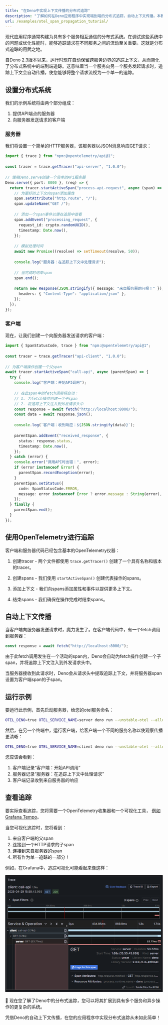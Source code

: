 ```yaml
---
title: "在Deno中实现上下文传播的分布式追踪"
description: "了解如何在Deno应用程序中实现端到端的分布式追踪，自动上下文传播。本教程涵盖创建追踪服务、自动传播追踪上下文以及可视化分布式追踪。"
url: /examples/otel_span_propagation_tutorial/
---
```


现代应用程序通常构建为具有多个服务相互通信的分布式系统。在调试这些系统中的问题或优化性能时，能够追踪请求在不同服务之间的流动至关重要。这就是分布式追踪的用武之地。

自Deno 2.3版本以来，运行时现在自动保留跨服务边界的追踪上下文，从而简化了分布式系统中的端到端追踪。这意味着当一个服务向另一个服务发起请求时，追踪上下文会自动传播，使您能够将整个请求流视为一个单一的追踪。

## 设置分布式系统

我们的示例系统将由两个部分组成：

1. 提供API端点的服务器
2. 向服务器发送请求的客户端

### 服务器

我们将设置一个简单的HTTP服务器，该服务器以JSON消息响应GET请求：

```ts title="server.ts"
import { trace } from "npm:@opentelemetry/api@1";

const tracer = trace.getTracer("api-server", "1.0.0");

// 使用Deno.serve创建一个简单的API服务器
Deno.serve({ port: 8000 }, (req) => {
  return tracer.startActiveSpan("process-api-request", async (span) => {
    // 为更好的上下文向span添加属性
    span.setAttribute("http.route", "/");
    span.updateName("GET /");

    // 添加一个span事件以便在追踪中查看
    span.addEvent("processing_request", {
      request_id: crypto.randomUUID(),
      timestamp: Date.now(),
    });

    // 模拟处理时间
    await new Promise((resolve) => setTimeout(resolve, 50));

    console.log("服务器：在追踪上下文中处理请求");

    // 当完成时结束span
    span.end();

    return new Response(JSON.stringify({ message: "来自服务器的问候！" }), {
      headers: { "Content-Type": "application/json" },
    });
  });
});
```

### 客户端

现在，让我们创建一个向服务器发送请求的客户端：

```ts title="client.ts"
import { SpanStatusCode, trace } from "npm:@opentelemetry/api@1";

const tracer = trace.getTracer("api-client", "1.0.0");

// 为客户端操作创建一个父span
await tracer.startActiveSpan("call-api", async (parentSpan) => {
  try {
    console.log("客户端：开始API调用");

    // 在此span中的fetch调用将自动：
    // 1. 为fetch操作创建一个子span
    // 2. 将追踪上下文注入到外发请求头中
    const response = await fetch("http://localhost:8000/");
    const data = await response.json();

    console.log(`客户端：收到响应：${JSON.stringify(data)}`);

    parentSpan.addEvent("received_response", {
      status: response.status,
      timestamp: Date.now(),
    });
  } catch (error) {
    console.error("调用API时出错：", error);
    if (error instanceof Error) {
      parentSpan.recordException(error);
    }
    parentSpan.setStatus({
      code: SpanStatusCode.ERROR,
      message: error instanceof Error ? error.message : String(error),
    });
  } finally {
    parentSpan.end();
  }
});
```

## 使用OpenTelemetry进行追踪

客户端和服务器代码已经包含基本的OpenTelemetry仪器：

1. 创建tracer - 两个文件都使用 `trace.getTracer()` 创建了一个具有名称和版本的tracer。

2. 创建spans - 我们使用 `startActiveSpan()` 创建代表操作的spans。

3. 添加上下文 - 我们向spans添加属性和事件以提供更多上下文。

4. 结束spans - 我们确保在操作完成时结束spans。

## 自动上下文传播

当客户端向服务器发送请求时，魔力发生了。在客户端代码中，有一个fetch调用到服务器：

```ts
const response = await fetch("http://localhost:8000/");
```

由于此fetch调用发生在一个活动的span内，Deno会自动为fetch操作创建一个子span，并将追踪上下文注入到外发请求头中。

当服务器接收到此请求时，Deno会从请求头中提取追踪上下文，并将服务器span设置为客户端span的子span。

## 运行示例

要运行此示例，首先启动服务器，给您的otel服务命名：

```sh
OTEL_DENO=true OTEL_SERVICE_NAME=server deno run --unstable-otel --allow-net server.ts
```

然后，在另一个终端中，运行客户端，给客户端一个不同的服务名称以使观察传播更清晰：

```sh
OTEL_DENO=true OTEL_SERVICE_NAME=client deno run --unstable-otel --allow-net client.ts
```

您应该会看到：

1. 客户端记录“客户端：开始API调用”
2. 服务器记录“服务器：在追踪上下文中处理请求”
3. 客户端记录收到来自服务器的响应

## 查看追踪

要实际查看追踪，您将需要一个OpenTelemetry收集器和一个可视化工具，
[例如Grafana Tempo](/runtime/fundamentals/open_telemetry/#quick-start)。

当您可视化追踪时，您将看到：

1. 来自客户端的父span
2. 连接到一个HTTP请求的子span
3. 连接到来自服务器的span
4. 所有作为单一追踪的一部分！

例如，在Grafana中，追踪可视化可能看起来像这样：

![在Grafana中查看扩展的追踪](./images/how-to/grafana/propagation.png)

🦕 现在您了解了Deno中的分布式追踪，您可以将其扩展到具有多个服务和异步操作的更复杂的系统。

凭借Deno的自动上下文传播，在您的应用程序中实现分布式追踪从未如此简单！